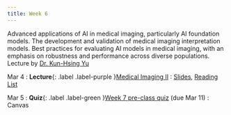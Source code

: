 ```yaml
---
title: Week 6
---
```


Advanced applications of AI in medical imaging, particularly AI foundation 
models. The development and validation of medical imaging interpretation 
models. Best practices for evaluating AI models in medical imaging, with an 
emphasis on robustness and performance across diverse populations. Lecture 
by [Dr. Kun-Hsing Yu](https://yulab.hms.harvard.edu/)  

Mar 4
: **Lecture**{: .label .label-purple }[Medical Imaging II](/AIM2/lectures/week06)
  : [Slides](/AIM2/assets/yu-AIM2-L6.pdf), [Reading List](/AIM2/lectures/week06)

Mar 5
: **Quiz**{: .label .label-green }[Week 7 pre-class quiz](#) (due Mar 11)
  : Canvas
